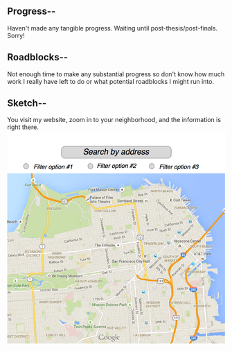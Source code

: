 ## **Progress--**

Haven't made any tangible progress. Waiting until post-thesis/post-finals. Sorry!

## **Roadblocks--**

Not enough time to make any substantial progress so don't know how much work I really have left to do or what potential roadblocks I might run into.

## **Sketch--**
You visit my website, zoom in to your neighborhood, and the information is right there.
![Alt text](img.jpg)
